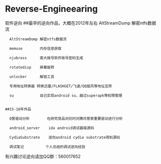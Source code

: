 # Reverse-Engineearing
  软件逆向
	##最早的逆向作品，大概在2012年左右
      AltStreamDump	解密ntfs数据流
  
      AltStreamDump 解密ntfs数据流
      
      memuse		内存信息获取
      
      njubrass		南大拨号软件账号密码生成
      
      rotatedisp	屏幕旋转
      
      unlocker		解锁工具
      
      专用地址转换器 转换迅雷/FLASHGET/飞速/QQ旋风等地址互转
      
	  su			自己实现android su，越过superapk等权限管理
	  
	  
	##15-16年作品

	  Q管驱动分析		在研究竞品对抗时对腾讯管家重要驱动进行分析
	
	  android_server	ida android调试器端源码
	  
	  CydiaSubstrate	逆向android cydia substrate得到源码
	  
	  调试笔记			个人总结的调试逆向经验
	  
有兴趣讨论逆向请加QQ群：560017652
